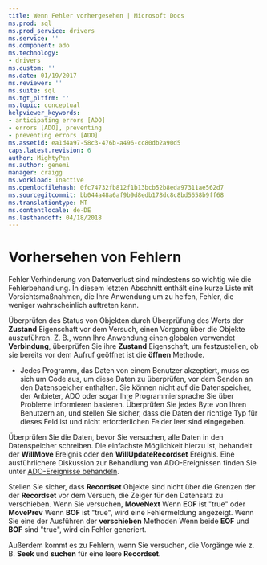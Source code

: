 ```yaml
---
title: Wenn Fehler vorhergesehen | Microsoft Docs
ms.prod: sql
ms.prod_service: drivers
ms.service: ''
ms.component: ado
ms.technology:
- drivers
ms.custom: ''
ms.date: 01/19/2017
ms.reviewer: ''
ms.suite: sql
ms.tgt_pltfrm: ''
ms.topic: conceptual
helpviewer_keywords:
- anticipating errors [ADO]
- errors [ADO], preventing
- preventing errors [ADO]
ms.assetid: ea1d4a97-58c3-476b-a496-cc80db2a90d5
caps.latest.revision: 6
author: MightyPen
ms.author: genemi
manager: craigg
ms.workload: Inactive
ms.openlocfilehash: 0fc74732fb812f1b13bcb52b8eda97311ae562d7
ms.sourcegitcommit: bb044a48a6af9b9d8edb178dc8c8bd5658b9ff68
ms.translationtype: MT
ms.contentlocale: de-DE
ms.lasthandoff: 04/18/2018
---
```

# <a name="anticipating-errors"></a>Vorhersehen von Fehlern
Fehler Verhinderung von Datenverlust sind mindestens so wichtig wie die Fehlerbehandlung. In diesem letzten Abschnitt enthält eine kurze Liste mit Vorsichtsmaßnahmen, die Ihre Anwendung um zu helfen, Fehler, die weniger wahrscheinlich auftreten kann.  
  
 Überprüfen des Status von Objekten durch Überprüfung des Werts der **Zustand** Eigenschaft vor dem Versuch, einen Vorgang über die Objekte auszuführen. Z. B., wenn Ihre Anwendung einen globalen verwendet **Verbindung**, überprüfen Sie ihre **Zustand** Eigenschaft, um festzustellen, ob sie bereits vor dem Aufruf geöffnet ist die **öffnen** Methode.  
  
-   Jedes Programm, das Daten von einem Benutzer akzeptiert, muss es sich um Code aus, um diese Daten zu überprüfen, vor dem Senden an den Datenspeicher enthalten. Sie können nicht auf die Datenspeicher, der Anbieter, ADO oder sogar Ihre Programmiersprache Sie über Probleme informieren basieren. Überprüfen Sie jedes Byte von Ihren Benutzern an, und stellen Sie sicher, dass die Daten der richtige Typ für dieses Feld ist und nicht erforderlichen Felder leer sind eingegeben.  
  
 Überprüfen Sie die Daten, bevor Sie versuchen, alle Daten in den Datenspeicher schreiben. Die einfachste Möglichkeit hierzu ist, behandelt der **WillMove** Ereignis oder den **WillUpdateRecordset** Ereignis. Eine ausführlichere Diskussion zur Behandlung von ADO-Ereignissen finden Sie unter [ADO-Ereignisse behandeln](../../../ado/guide/data/handling-ado-events.md).  
  
 Stellen Sie sicher, dass **Recordset** Objekte sind nicht über die Grenzen der der **Recordset** vor dem Versuch, die Zeiger für den Datensatz zu verschieben. Wenn Sie versuchen, **MoveNext** Wenn **EOF** ist "true" oder **MovePrev** Wenn **BOF** ist "true", wird eine Fehlermeldung angezeigt. Wenn Sie eine der Ausführen der **verschieben** Methoden Wenn beide **EOF** und **BOF** sind "true", wird ein Fehler generiert.  
  
 Außerdem kommt es zu Fehlern, wenn Sie versuchen, die Vorgänge wie z. B. **Seek** und **suchen** für eine leere **Recordset**.
